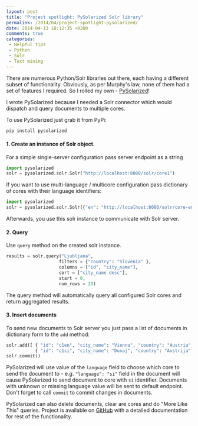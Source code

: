 ```yaml
---
layout: post
title: "Project spotlight: PySolarized Solr library"
permalink: /2014/04/project-spotlight-pysolarized/
date: 2014-04-13 18:12:35 +0200
comments: true
categories: 
 - Helpful tips
 - Python
 - Solr
 - Text mining
---
```


There are numerous Python/Solr libraries out there, each having a different subset of functionality. Obviously, as per Murphy's law, none of them had a set of features I required. So I rolled my own - [PySolarized][1]!

I wrote PySolarized because I needed a Solr connector which would dispatch and query documents to multiple cores. 

To use PySolarized just grab it from PyPi:

```bash
pip install pysolarized
```

#### 1. Create an instance of Solr object. 

For a simple single-server configuration pass server endpoint as a string

```python
import pysolarized
solr = pysolarized.solr.Solr("http://localhost:8080/solr/core1")
```

If you want to use multi-language / multicore configuration pass dictionary of cores with their language identifiers:

```python
import pysolarized
solr = pysolarized.solr.Solr({"en": "http://localhost:8080/solr/core-en", "si": "http://localhost:8080/solr/core-si"}, default_endpoint="en")
```

Afterwards, you use this solr instance to communicate with Solr server. 

#### 2. Query

Use `query` method on the created solr instance.

```python
results = solr.query("Ljubljana", 
                    filters = {"country": "Slovenia" },
                    columns = ["id", "city_name"],
                    sort = ["city_name desc"],  
                    start = 0,
                    num_rows = 20)                  
```

The query method will automatically query all configured Solr cores and return aggregated results.

#### 3. Insert documents

To send new documents to Solr server you just pass a list of documents in dictionary form to the `add` method:

```python
solr.add([ { "id": "c1en", "city_name": "Vienna", "country": "Austria", "language": "en" }, 
           { "id": "c1si", "city_name": "Dunaj", "country": "Avstrija", "language": "si"}])
solr.commit()
```

PySolarized will use value of the `language` field to choose which core to send the document to - e.g. `"language": "si"` field in the document will cause PySolarized to send document to core with `si` identifier. Documents with unknown or missing language value will be sent to default endpoint.
Don't forget to call `commit` to commit changes in documents.

PySolarized can also delete documents, clear are cores and do "More Like This" queries.
Project is available on [GitHub][1] with a detailed documentation for rest of the functionality.

 [1]: https://github.com/izacus/pysolarized
